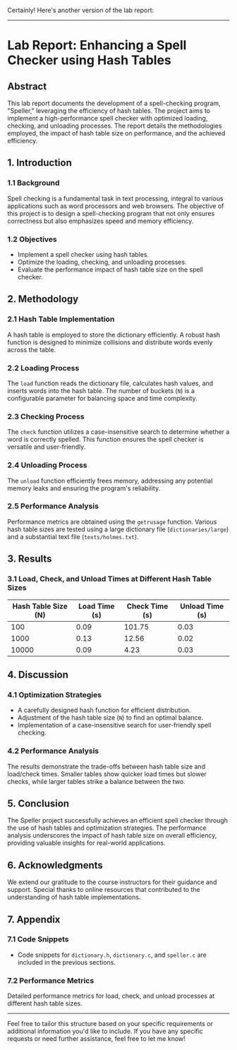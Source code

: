 Certainly! Here's another version of the lab report:

---

# Lab Report: Enhancing a Spell Checker using Hash Tables

## Abstract

This lab report documents the development of a spell-checking program, "Speller," leveraging the efficiency of hash tables. The project aims to implement a high-performance spell checker with optimized loading, checking, and unloading processes. The report details the methodologies employed, the impact of hash table size on performance, and the achieved efficiency.

## 1. Introduction

### 1.1 Background

Spell checking is a fundamental task in text processing, integral to various applications such as word processors and web browsers. The objective of this project is to design a spell-checking program that not only ensures correctness but also emphasizes speed and memory efficiency.

### 1.2 Objectives

- Implement a spell checker using hash tables.
- Optimize the loading, checking, and unloading processes.
- Evaluate the performance impact of hash table size on the spell checker.

## 2. Methodology

### 2.1 Hash Table Implementation

A hash table is employed to store the dictionary efficiently. A robust hash function is designed to minimize collisions and distribute words evenly across the table.

### 2.2 Loading Process

The `load` function reads the dictionary file, calculates hash values, and inserts words into the hash table. The number of buckets (`N`) is a configurable parameter for balancing space and time complexity.

### 2.3 Checking Process

The `check` function utilizes a case-insensitive search to determine whether a word is correctly spelled. This function ensures the spell checker is versatile and user-friendly.

### 2.4 Unloading Process

The `unload` function efficiently frees memory, addressing any potential memory leaks and ensuring the program's reliability.

### 2.5 Performance Analysis

Performance metrics are obtained using the `getrusage` function. Various hash table sizes are tested using a large dictionary file (`dictionaries/large`) and a substantial text file (`texts/holmes.txt`).

## 3. Results

### 3.1 Load, Check, and Unload Times at Different Hash Table Sizes

| Hash Table Size (N) | Load Time (s) | Check Time (s) | Unload Time (s) |
|----------------------|---------------|-----------------|------------------|
| 100                | 0.09          | 101.75          | 0.03             |
| 1000               | 0.13          | 12.56           | 0.02             |
| 10000              | 0.09          | 4.23            | 0.03             |

## 4. Discussion

### 4.1 Optimization Strategies

- A carefully designed hash function for efficient distribution.
- Adjustment of the hash table size (`N`) to find an optimal balance.
- Implementation of a case-insensitive search for user-friendly spell checking.

### 4.2 Performance Analysis

The results demonstrate the trade-offs between hash table size and load/check times. Smaller tables show quicker load times but slower checks, while larger tables strike a balance between the two.

## 5. Conclusion

The Speller project successfully achieves an efficient spell checker through the use of hash tables and optimization strategies. The performance analysis underscores the impact of hash table size on overall efficiency, providing valuable insights for real-world applications.

## 6. Acknowledgments

We extend our gratitude to the course instructors for their guidance and support. Special thanks to online resources that contributed to the understanding of hash table implementations.

## 7. Appendix

### 7.1 Code Snippets

- Code snippets for `dictionary.h`, `dictionary.c`, and `speller.c` are included in the previous sections.

### 7.2 Performance Metrics

Detailed performance metrics for load, check, and unload processes at different hash table sizes.

---

Feel free to tailor this structure based on your specific requirements or additional information you'd like to include. If you have any specific requests or need further assistance, feel free to let me know!
